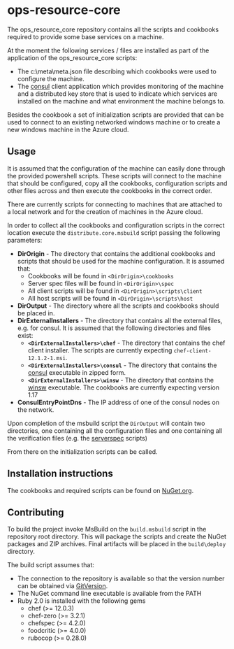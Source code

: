 # ops-resource-core
The ops_resource_core repository contains all the scripts and cookbooks required to provide some base services on a machine. 

At the moment the following services / files are installed as part of the application of the ops_resource_core scripts:

* The c:\meta\meta.json file describing which cookbooks were used to configure the machine.
* The [consul](https://consul.io/) client application which provides monitoring of the machine and a distributed key store that is used to indicate which services are installed on the machine and what environment the machine belongs to.

Besides the cookbook a set of initialization scripts are provided that can be used to connect to an existing networked windows machine or to create a new windows machine in the Azure cloud.

## Usage

It is assumed that the configuration of the machine can easily done through the provided powershell scripts. These scripts will connect to the machine that should be configured, copy all the cookbooks, configuration scripts and other files across and then execute the cookbooks in the correct order.

There are currently scripts for connecting to machines that are attached to a local network and for the creation of machines in the Azure cloud.

In order to collect all the cookbooks and configuration scripts in the correct location execute the `distribute.core.msbuild` script passing the following parameters:

* **DirOrigin** - The directory that contains the additional cookbooks and scripts that should be used for the machine configuration. It is assumed that:
    * Cookbooks will be found in `<DirOrigin>\cookbooks`
    * Server spec files will be found in `<DirOrigin>\spec` 
    * All client scripts will be found in `<DirOrigin>\scripts\client`
    * All host scripts will be found in `<DirOrigin>\scripts\host`
* **DirOutput** - The directory where all the scripts and cookbooks should be placed in.
* **DirExternalInstallers** - The directory that contains all the external files, e.g. for consul. It is assumed that the following directories and files exist:
    * **`<DirExternalInstallers>\chef`** - The directory that contains the chef client installer. The scripts are currently expecting `chef-client-12.1.2-1.msi`.
    * **`<DirExternalInstallers>\consul`** - The directory that contains the [consul](https://consul.io/) executable in zipped form.
    * **`<DirExternalInstallers>\winsw`** - The directory that contains the [winsw](https://github.com/kohsuke/winsw/) executable. The cookbooks are currently expecting version 1.17
* **ConsulEntryPointDns** - The IP address of one of the consul nodes on the network.

Upon completion of the msbuild script the `DirOutput` will contain two directories, one containing all the configuration files and one containing all the verification files (e.g. the [serverspec](http://serverspec.org/) scripts)

From there on the initialization scripts can be called.

## Installation instructions

The cookbooks and required scripts can be found on [NuGet.org](https://nuget.org).

## Contributing

To build the project invoke MsBuild on the `build.msbuild` script in the repository root directory. This will package the scripts and create the NuGet packages and ZIP archives. Final artifacts will be placed in the `build\deploy` directory.

The build script assumes that:

* The connection to the repository is available so that the version number can be obtained via [GitVersion](https://github.com/ParticularLabs/GitVersion).
* The NuGet command line executable is available from the PATH
* Ruby 2.0 is installed with the following gems
    * chef (>= 12.0.3)
    * chef-zero (>= 3.2.1)
    * chefspec (>= 4.2.0)
    * foodcritic (>= 4.0.0)
    * rubocop (>= 0.28.0)